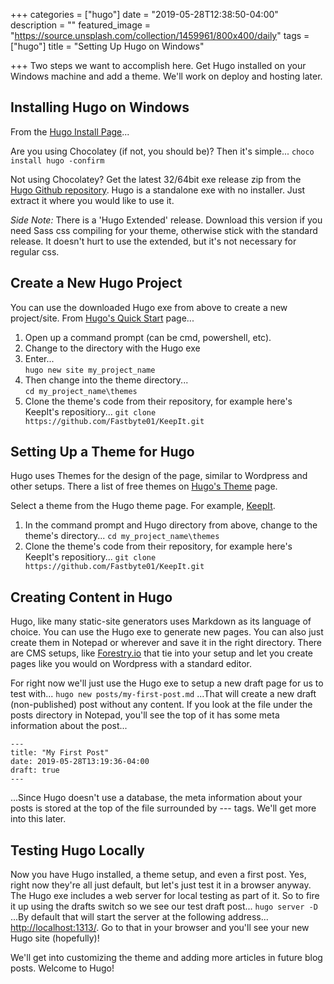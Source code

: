 +++
categories = ["hugo"]
date = "2019-05-28T12:38:50-04:00"
description = ""
featured_image = "https://source.unsplash.com/collection/1459961/800x400/daily"
tags = ["hugo"]
title = "Setting Up Hugo on Windows"

+++
Two steps we want to accomplish here. Get Hugo installed on your Windows machine and add a theme. We'll work on deploy and hosting later.

## Installing Hugo on Windows

From the [Hugo Install Page](https://gohugo.io/getting-started/installing/#chocolatey-windows)...

Are you using Chocolatey (if not, you should be)? Then it's simple...
`choco install hugo -confirm`

Not using Chocolatey? Get the latest 32/64bit exe release zip from the [Hugo Github repository](https://github.com/gohugoio/hugo/releases). Hugo is a standalone exe with no installer. Just extract it where you would like to use it.

_Side Note:_ There is a 'Hugo Extended' release. Download this version if you need Sass css compiling for your theme, otherwise stick with the standard release. It doesn't hurt to use the extended, but it's not necessary for regular css.

## Create a New Hugo Project

You can use the downloaded Hugo exe from above to create a new project/site. From [Hugo's Quick Start](https://gohugo.io/getting-started/quick-start/) page...

1. Open up a command prompt (can be cmd, powershell, etc).
2. Change to the directory with the Hugo exe
3. Enter...  
   `hugo new site my_project_name`
4. Then change into the theme directory...  
   `cd my_project_name\themes`
5. Clone the theme's code from their repository, for example here's KeepIt's repositiory...
   `git clone https://github.com/Fastbyte01/KeepIt.git`

## Setting Up a Theme for Hugo

Hugo uses Themes for the design of the page, similar to Wordpress and other setups. There a list of free themes on [Hugo's Theme](https://themes.gohugo.io/) page.

Select a theme from the Hugo theme page. For example, [KeepIt](https://themes.gohugo.io/keepit/).

1. In the command prompt and Hugo directory from above, change to the  theme's directory...
   `cd my_project_name\themes`
2. Clone the theme's code from their repository, for example here's KeepIt's repositiory...
   `git clone https://github.com/Fastbyte01/KeepIt.git`

## Creating Content in Hugo

Hugo, like many static-site generators uses Markdown as its language of choice. You can use the Hugo exe to generate new pages. You can also just create them in Notepad or wherever and save it in the right directory. There are CMS setups, like [Forestry.io](https://forestry.io/) that tie into your setup and let you create pages like you would on Wordpress with a standard editor.

For right now we'll just use the Hugo exe to setup a new draft page for us to test with...
`hugo new posts/my-first-post.md` ...That will create a new draft (non-published) post without any content. If you look at the file under the posts directory in Notepad, you'll see the top of it has some meta information about the post...

    ---
    title: "My First Post"
    date: 2019-05-28T13:19:36-04:00
    draft: true
    ---

...Since Hugo doesn't use a database, the meta information about your posts is stored at the top of the file surrounded by --- tags. We'll get more into this later.

## Testing Hugo Locally

Now you have Hugo installed, a theme setup, and even a first post. Yes, right now they're all just default, but let's just test it in a browser anyway. The Hugo exe includes a web server for local testing as part of it. So to fire it up using the drafts switch so we see our test draft post...
`hugo server -D`
...By default that will start the server at the following address...
[http://localhost:1313/](http://localhost:1313/). Go to that in your browser and you'll see your new Hugo site (hopefully)!

We'll get into customizing the theme and adding more articles in future blog posts. Welcome to Hugo!